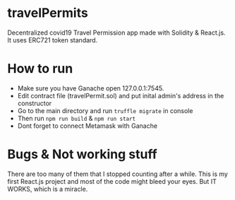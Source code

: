 # travelPermits
Decentralized covid19 Travel Permission app made with Solidity &amp; React.js. It uses ERC721 token standard.


# How to run
- Make sure you have Ganache open 127.0.0.1:7545.
- Edit contract file (travelPermit.sol) and put inital admin's address in the constructor
- Go to the main directory and run ```truffle migrate``` in console
- Then run ```npm run build``` & ```npm run start```
- Dont forget to connect Metamask with Ganache

# Bugs & Not working stuff
There are too many of them that I stopped counting after a while. This is my first React.js project and most of the code might bleed your eyes. But IT WORKS, which is a miracle.
